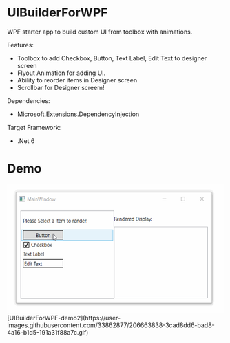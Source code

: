 # UIBuilderForWPF
WPF starter app to build custom UI from toolbox with animations.

Features:
- Toolbox to add Checkbox, Button, Text Label, Edit Text to designer screen
- Flyout Animation for adding UI.
- Ability to reorder items in Designer screen
- Scrollbar for Designer screem!

Dependencies:
- Microsoft.Extensions.DependencyInjection

Target Framework:
- .Net 6

# Demo
<img src="https://github.com/SurajB-2601/UIBuilderForWPF/blob/main/UIBuilderForWPF-demo2.gif" height="300" /> 
[UIBuilderForWPF-demo2](https://user-images.githubusercontent.com/33862877/206663838-3cad8dd6-bad8-4a16-b1d5-191a31f88a7c.gif)
